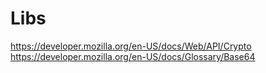 # Libs
https://developer.mozilla.org/en-US/docs/Web/API/Crypto
https://developer.mozilla.org/en-US/docs/Glossary/Base64

